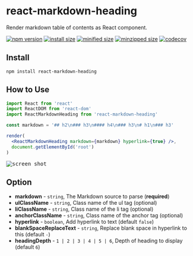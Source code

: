 # react-markdown-heading

Render markdown table of contents as React component.

[![npm version](https://badge.fury.io/js/react-markdown-heading.svg)](https://badge.fury.io/js/react-markdown-heading)
[![install size](https://packagephobia.com/badge?p=react-markdown-heading)](https://packagephobia.com/result?p=react-markdown-heading)
[![minified size](https://badgen.net/bundlephobia/min/react-markdown-heading)](https://bundlephobia.com/result?p=react-markdown-heading)
[![minzipped size](https://badgen.net/bundlephobia/minzip/react-markdown-heading)](https://bundlephobia.com/result?p=react-markdown-heading)
[![codecov](https://codecov.io/gh/kyoncy/react-markdown-heading/branch/main/graph/badge.svg?token=SOQUUD4XH1)](https://codecov.io/gh/kyoncy/react-markdown-heading)

## Install

```
npm install react-markdown-heading
```

## How to Use

```jsx
import React from 'react'
import ReactDOM from 'react-dom'
import ReactMarkdownHeading from 'react-markdown-heading'

const markdown = '## h2\n### h3\n#### h4\n### h3\n# h1\n### h3'

render(
  <ReactMarkdownHeading markdown={markdown} hyperlink={true} />,
  document.getElementById('root')
)
```

<kbd><img src="https://i.imgur.com/7G1VSns.png" height="auto" alt="screen shot" /></kbd>

## Option

- **markdown** - `string`, The Markdown source to parse (**required**)
- **ulClassName** - `string`, Class name of the ul tag (optional)
- **liClassName** - `string`, Class name of the li tag (optional)
- **anchorClassName** - `string`, Class name of the anchor tag (optional)
- **hyperlink** - `boolean`, Add hyperlink to text (default `false`)
- **blankSpaceReplaceText** - `string`, Replace blank space in hyperlink to this (default `-`)
- **headingDepth** - `1 | 2 | 3 | 4 | 5 | 6`, Depth of heading to display (default `6`)
